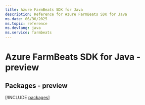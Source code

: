 ```yaml
---
title: Azure FarmBeats SDK for Java
description: Reference for Azure FarmBeats SDK for Java
ms.date: 06/30/2025
ms.topic: reference
ms.devlang: java
ms.service: farmbeats
---
```

# Azure FarmBeats SDK for Java - preview
## Packages - preview
[!INCLUDE [packages](farmbeats-index.md)]